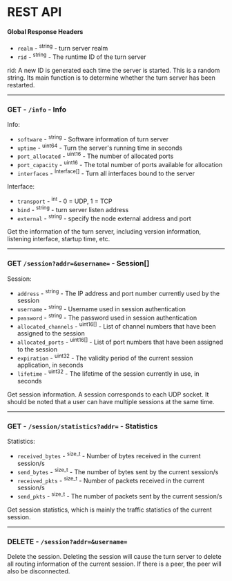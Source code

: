 # REST API

#### Global Response Headers

* `realm` - <sup>string</sup> - turn server realm
* `rid` - <sup>string</sup> - The runtime ID of the turn server

rid: A new ID is generated each time the server is started. This is a random string. Its main function is to determine whether the turn server has been restarted.

***

### GET - `/info` - Info

Info:

* `software` - <sup>string</sup> - Software information of turn server
* `uptime` - <sup>uint64</sup> - Turn the server's running time in seconds
* `port_allocated` - <sup>uint16</sup> - The number of allocated ports
* `port_capacity` - <sup>uint16</sup> - The total number of ports available for allocation
* `interfaces` - <sup>Interface[]</sup> - Turn all interfaces bound to the server

Interface:

* `transport` - <sup>int </sup> - 0 = UDP, 1 = TCP
* `bind` - <sup>string</sup> - turn server listen address
* `external` - <sup>string</sup> - specify the node external address and port

Get the information of the turn server, including version information, listening interface, startup time, etc.

***

### GET `/session?addr=&username=` - Session[]

Session:

* `address` - <sup>string</sup> - The IP address and port number currently used by the session
* `username` - <sup>string</sup> - Username used in session authentication
* `password` - <sup>string</sup> - The password used in session authentication
* `allocated_channels` - <sup>uint16[]</sup> - List of channel numbers that have been assigned to the session
* `allocated_ports` - <sup>uint16[]</sup> - List of port numbers that have been assigned to the session
* `expiration` - <sup>uint32</sup> - The validity period of the current session application, in seconds
* `lifetime` - <sup>uint32</sup> - The lifetime of the session currently in use, in seconds

Get session information. A session corresponds to each UDP socket. It should be noted that a user can have multiple sessions at the same time.

***

### GET - `/session/statistics?addr=` - Statistics

Statistics:

* `received_bytes` - <sup>size_t</sup> - Number of bytes received in the current session/s
* `send_bytes` - <sup>size_t</sup> - The number of bytes sent by the current session/s 
* `received_pkts` - <sup>size_t</sup> - Number of packets received in the current session/s
* `send_pkts` - <sup>size_t</sup> - The number of packets sent by the current session/s

Get session statistics, which is mainly the traffic statistics of the current session.

***

### DELETE - `/session?addr=&username=`

Delete the session. Deleting the session will cause the turn server to delete all routing information of the current session. If there is a peer, the peer will also be disconnected.
